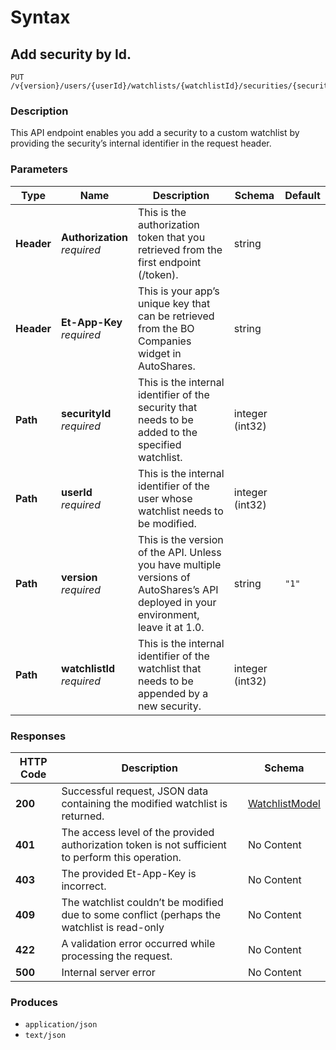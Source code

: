 # Syntax

## Add security by Id.

```
PUT /v{version}/users/{userId}/watchlists/{watchlistId}/securities/{securityId}
```

### Description

This API endpoint enables you add a security to a custom watchlist by providing the security’s internal identifier in the request header.

### Parameters

| Type       | Name                                                         | Description                                                                                                                           | Schema          | Default |
| ---------- | ------------------------------------------------------------ | ------------------------------------------------------------------------------------------------------------------------------------- | --------------- | ------- |
| **Header** | <p><strong>Authorization</strong>  <br><em>required</em></p> | This is the authorization token that you retrieved from the first endpoint (/token).                                                  | string          |         |
| **Header** | <p><strong>Et-App-Key</strong>  <br><em>required</em></p>    | This is your app’s unique key that can be retrieved from the BO Companies widget in AutoShares.                                      | string          |         |
| **Path**   | <p><strong>securityId</strong>  <br><em>required</em></p>    | This is the internal identifier of the security that needs to be added to the specified watchlist.                                    | integer (int32) |         |
| **Path**   | <p><strong>userId</strong>  <br><em>required</em></p>        | This is the internal identifier of the user whose watchlist needs to be modified.                                                     | integer (int32) |         |
| **Path**   | <p><strong>version</strong>  <br><em>required</em></p>       | This is the version of the API. Unless you have multiple versions of AutoShares’s API deployed in your environment, leave it at 1.0. | string          | `"1"`   |
| **Path**   | <p><strong>watchlistId</strong>  <br><em>required</em></p>   | This is the internal identifier of the watchlist that needs to be appended by a new security.                                         | integer (int32) |         |

### Responses

| HTTP Code | Description                                                                                       | Schema                                                          |
| --------- | ------------------------------------------------------------------------------------------------- | --------------------------------------------------------------- |
| **200**   | Successful request, JSON data containing the modified watchlist is returned.                      | [WatchlistModel](watchlists\_addsecuritybyid.md#watchlistmodel) |
| **401**   | The access level of the provided authorization token is not sufficient to perform this operation. | No Content                                                      |
| **403**   | The provided Et-App-Key is incorrect.                                                             | No Content                                                      |
| **409**   | The watchlist couldn’t be modified due to some conflict (perhaps the watchlist is read-only       | No Content                                                      |
| **422**   | A validation error occurred while processing the request.                                         | No Content                                                      |
| **500**   | Internal server error                                                                             | No Content                                                      |

### Produces

* `application/json`
* `text/json`
